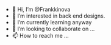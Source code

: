- 👋 Hi, I’m @Frankkinova
- 👀 I’m interested in back end designs.
- 🌱 I’m currently learning anyway
- 💞️ I’m looking to collaborate on ...
- 📫 How to reach me ...

<!---
Frankkinova/Frankkinova is a ✨ special ✨ repository because its `README.md` (this file) appears on your GitHub profile.
You can click the Preview link to take a look at your changes.
--->
